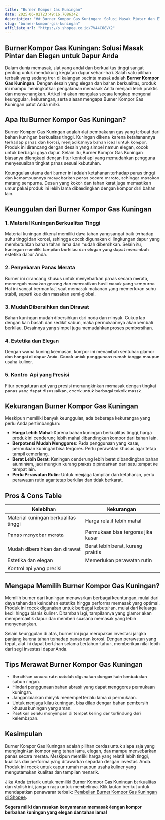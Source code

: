 ```yaml
---
title: "Burner Kompor Gas Kuningan"
date: 2025-06-02T23:49:16.708634Z
description: "## Burner Kompor Gas Kuningan: Solusi Masak Pintar dan Elegan untuk Dapur Anda..."
slug: "burner-kompor-gas-kuningan"
affiliate_url: "https://s.shopee.co.id/7V44C68VX2"
---
```

## Burner Kompor Gas Kuningan: Solusi Masak Pintar dan Elegan untuk Dapur Anda

Dalam dunia memasak, alat yang andal dan berkualitas tinggi sangat penting untuk mendukung kegiatan dapur sehari-hari. Salah satu pilihan terbaik yang sedang tren di kalangan pecinta masak adalah **Burner Kompor Gas Kuningan**. Dengan desain yang elegan dan bahan berkualitas, produk ini mampu meningkatkan pengalaman memasak Anda menjadi lebih praktis dan menyenangkan. Artikel ini akan mengulas secara lengkap mengenai keunggulan, kekurangan, serta alasan mengapa Burner Kompor Gas Kuningan patut Anda miliki.

## Apa Itu Burner Kompor Gas Kuningan?

Burner Kompor Gas Kuningan adalah alat pembakaran gas yang terbuat dari bahan kuningan berkualitas tinggi. Kuningan dikenal karena ketahanannya terhadap panas dan korosi, menjadikannya bahan ideal untuk kompor. Produk ini dirancang dengan desain yang simpel namun elegan, cocok untuk berbagai gaya dapur. Selain itu, Burner Kompor Gas Kuningan biasanya dilengkapi dengan fitur kontrol api yang memudahkan pengguna menyesuaikan tingkat panas sesuai kebutuhan.

Keunggulan utama dari burner ini adalah ketahanan terhadap panas tinggi dan kemampuannya menyebarkan panas secara merata, sehingga masakan matang sempurna. Desain yang kokoh dan tahan karat juga memastikan umur pakai produk ini lebih lama dibandingkan dengan kompor dari bahan lain. 

## Keunggulan dari Burner Kompor Gas Kuningan

### 1. Material Kuningan Berkualitas Tinggi

Material kuningan dikenal memiliki daya tahan yang sangat baik terhadap suhu tinggi dan korosi, sehingga cocok digunakan di lingkungan dapur yang membutuhkan bahan tahan lama dan mudah dibersihkan. Selain itu, kuningan memiliki tampilan berkilau dan elegan yang dapat menambah estetika dapur Anda.

### 2. Penyebaran Panas Merata

Burner ini dirancang khusus untuk menyebarkan panas secara merata, mencegah masakan gosong dan memastikan hasil masak yang sempurna. Hal ini sangat bermanfaat saat memasak makanan yang memerlukan suhu stabil, seperti kue dan masakan semi-global.

### 3. Mudah Dibersihkan dan Dirawat

Bahan kuningan mudah dibersihkan dari noda dan minyak. Cukup lap dengan kain basah dan sedikit sabun, maka permukaannya akan kembali berkilau. Desainnya yang simpel juga memudahkan proses pembersihan.

### 4. Estetika dan Elegan

Dengan warna kuning keemasan, kompor ini menambah sentuhan glamor dan hangat di dapur Anda. Cocok untuk penggunaan rumah tangga maupun usaha kuliner.

### 5. Kontrol Api yang Presisi

Fitur pengaturan api yang presisi memungkinkan memasak dengan tingkat panas yang dapat disesuaikan, cocok untuk berbagai teknik masak.

## Kekurangan Burner Kompor Gas Kuningan

Meskipun memiliki banyak keunggulan, ada beberapa kekurangan yang perlu Anda pertimbangkan:

- **Harga Lebih Mahal**: Karena bahan kuningan berkualitas tinggi, harga produk ini cenderung lebih mahal dibandingkan kompor dari bahan lain.
- **Berpotensi Mudah Menggores**: Pada penggunaan yang kasar, permukaan kuningan bisa tergores. Perlu perawatan khusus agar tetap tampil cemerlang.
- **Berat Lebih Berat**: Kuningan cenderung lebih berat dibandingkan bahan aluminium, jadi mungkin kurang praktis dipindahkan dari satu tempat ke tempat lain.
- **Perlu Perawatan Rutin**: Untuk menjaga tampilan dan ketahanan, perlu perawatan rutin agar tetap berkilau dan tidak berkarat.

## Pros & Cons Table

| Kelebihan                                | Kekurangan                                 |
|------------------------------------------|--------------------------------------------|
| Material kuningan berkualitas tinggi   | Harga relatif lebih mahal               |
| Panas menyebar merata                   | Permukaan bisa tergores jika kasar     |
| Mudah dibersihkan dan dirawat          | Berat lebih berat, kurang praktis     |
| Estetika dan elegan                    | Memerlukan perawatan rutin             |
| Kontrol api yang presisi               |                                            |

## Mengapa Memilih Burner Kompor Gas Kuningan?

Memilih burner dari kuningan menawarkan berbagai keuntungan, mulai dari daya tahan dan keindahan estetika hingga performa memasak yang optimal. Produk ini cocok digunakan untuk berbagai kebutuhan, mulai dari keluarga kecil hingga bisnis kuliner. Ditambah lagi, tampilannya yang glamor akan mempercantik dapur dan memberi suasana memasak yang lebih menyenangkan.

Selain keunggulan di atas, burner ini juga merupakan investasi jangka panjang karena tahan terhadap panas dan korosi. Dengan perawatan yang tepat, alat ini dapat bertahan selama bertahun-tahun, memberikan nilai lebih dari segi investasi dapur Anda.

## Tips Merawat Burner Kompor Gas Kuningan

- Bersihkan secara rutin setelah digunakan dengan kain lembab dan sabun ringan.
- Hindari penggunaan bahan abrasif yang dapat menggores permukaan kuningan.
- Jangan biarkan minyak menempel terlalu lama di permukaan.
- Untuk menjaga kilau kuningan, bisa dilap dengan bahan pembersih khusus kuningan yang aman.
- Pastikan selalu menyimpan di tempat kering dan terlindung dari kelembapan.

## Kesimpulan

Burner Kompor Gas Kuningan adalah pilihan cerdas untuk siapa saja yang menginginkan kompor yang tahan lama, elegan, dan mampu menyebarkan panas secara merata. Meskipun memiliki harga yang relatif lebih tinggi, kualitas dan performa yang ditawarkan sepadan dengan investasi Anda. Produk ini cocok untuk dapur rumah maupun usaha kuliner yang mengutamakan kualitas dan tampilan menarik.

Jika Anda tertarik untuk memiliki Burner Kompor Gas Kuningan berkualitas dan stylish ini, jangan ragu untuk membelinya. Klik tautan berikut untuk mendapatkan penawaran terbaik: [Pembelian Burner Kompor Gas Kuningan di Shopee](https://s.shopee.co.id/7V44C68VX2).

**Segera miliki dan rasakan kenyamanan memasak dengan kompor berbahan kuningan yang elegan dan tahan lama!**